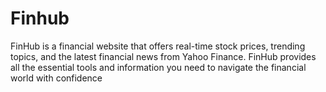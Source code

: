 # Finhub
FinHub is a  financial website that offers real-time stock prices, trending topics, and the latest financial news from Yahoo Finance. 
FinHub provides all the essential tools and information you need to navigate the financial world with confidence

